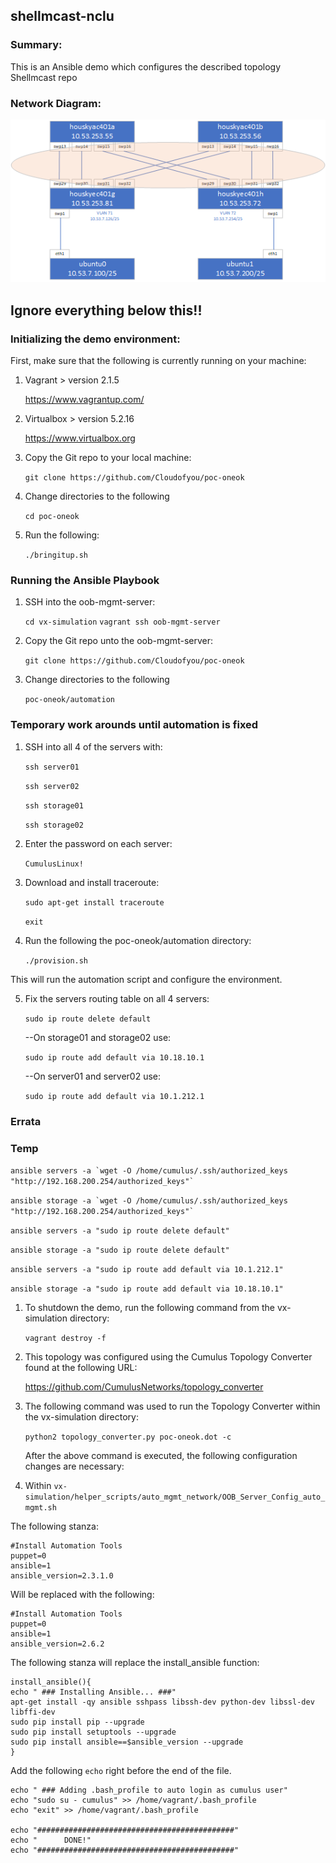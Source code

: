 ## shellmcast-nclu

### Summary:

This is an Ansible demo which configures the described topology Shellmcast repo

### Network Diagram:

![Network Diagram](https://github.com/Cloudofyou/shellmcast-nclu/blob/master/documentation/shellmcast.png)

## Ignore everything below this!! 

### Initializing the demo environment:

First, make sure that the following is currently running on your machine:

1. Vagrant > version 2.1.5

    https://www.vagrantup.com/

2. Virtualbox > version 5.2.16

    https://www.virtualbox.org

3. Copy the Git repo to your local machine:

    ```git clone https://github.com/Cloudofyou/poc-oneok```

4. Change directories to the following

    ```cd poc-oneok```

6. Run the following:

    ```./bringitup.sh```
    
### Running the Ansible Playbook

1. SSH into the oob-mgmt-server:

    ```cd vx-simulation```
    ```vagrant ssh oob-mgmt-server```

2. Copy the Git repo unto the oob-mgmt-server:

    ```git clone https://github.com/Cloudofyou/poc-oneok```

3. Change directories to the following

    ```poc-oneok/automation```

### Temporary work arounds until automation is fixed

1. SSH into all 4 of the servers with:

   ```ssh server01```
   
   ```ssh server02```
   
   ```ssh storage01```
   
   ```ssh storage02```
   
2. Enter the password on each server:

   ```CumulusLinux!```
   
3. Download and install traceroute:

   ```sudo apt-get install traceroute```
   
   ```exit```

4. Run the following the poc-oneok/automation directory:

    ```./provision.sh```

This will run the automation script and configure the environment.

5. Fix the servers routing table on all 4 servers:

    ```sudo ip route delete default```
    
    --On storage01 and storage02 use:
    
    ```sudo ip route add default via 10.18.10.1```
    
    --On server01 and server02 use:
    
    ```sudo ip route add default via 10.1.212.1```

### Errata

### Temp

```ansible servers -a `wget -O /home/cumulus/.ssh/authorized_keys "http://192.168.200.254/authorized_keys"` ```

```ansible storage -a `wget -O /home/cumulus/.ssh/authorized_keys "http://192.168.200.254/authorized_keys"` ```

```ansible servers -a "sudo ip route delete default" ```

```ansible storage -a "sudo ip route delete default" ```

```ansible servers -a "sudo ip route add default via 10.1.212.1" ```

```ansible storage -a "sudo ip route add default via 10.18.10.1" ```


1. To shutdown the demo, run the following command from the vx-simulation directory:

    ```vagrant destroy -f```

2. This topology was configured using the Cumulus Topology Converter found at the following URL:

    https://github.com/CumulusNetworks/topology_converter

3. The following command was used to run the Topology Converter within the vx-simulation directory:

    ```python2 topology_converter.py poc-oneok.dot -c```

    After the above command is executed, the following configuration changes are necessary:

4. Within ```vx-simulation/helper_scripts/auto_mgmt_network/OOB_Server_Config_auto_mgmt.sh```

The following stanza:

    #Install Automation Tools
    puppet=0
    ansible=1
    ansible_version=2.3.1.0

Will be replaced with the following:

    #Install Automation Tools
    puppet=0
    ansible=1
    ansible_version=2.6.2

The following stanza will replace the install_ansible function:

```
install_ansible(){
echo " ### Installing Ansible... ###"
apt-get install -qy ansible sshpass libssh-dev python-dev libssl-dev libffi-dev
sudo pip install pip --upgrade
sudo pip install setuptools --upgrade
sudo pip install ansible==$ansible_version --upgrade
}
```

Add the following ```echo``` right before the end of the file.

    echo " ### Adding .bash_profile to auto login as cumulus user"
    echo "sudo su - cumulus" >> /home/vagrant/.bash_profile
    echo "exit" >> /home/vagrant/.bash_profile

    echo "############################################"
    echo "      DONE!"
    echo "############################################"
